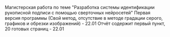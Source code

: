 Магистерская работа по теме "Разработка системы идентификации рукописной подписи с помощью сверточных нейросетей"
Первая версия программы (Свой метод, отсутствие в методе градации серого, графиков и обрезки изображений) - 22.01
Отчёт содержит первый пункт, 20 готовых страниц - 22.01
